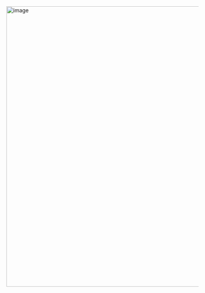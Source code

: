<img width="1380" height="735" alt="image" src="https://github.com/user-attachments/assets/4076f9b7-14bf-49a9-929c-0dad42f6f169" />
